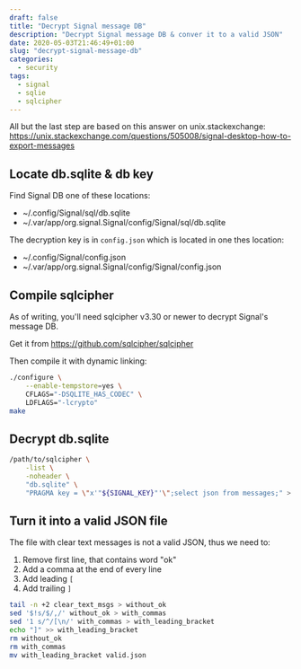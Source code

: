 ```yaml
---
draft: false
title: "Decrypt Signal message DB"
description: "Decrypt Signal message DB & conver it to a valid JSON"
date: 2020-05-03T21:46:49+01:00
slug: "decrypt-signal-message-db"
categories:
  - security
tags:
  - signal
  - sqlie
  - sqlcipher
---
```


All but the last step are based on this answer on unix.stackexchange: 
https://unix.stackexchange.com/questions/505008/signal-desktop-how-to-export-messages


## Locate db.sqlite & db key

Find Signal DB one of these locations:

* ~/.config/Signal/sql/db.sqlite
* ~/.var/app/org.signal.Signal/config/Signal/sql/db.sqlite


The decryption key is in `config.json` which is located in one thes location:

* ~/.config/Signal/config.json
* ~/.var/app/org.signal.Signal/config/Signal/config.json


## Compile sqlcipher

As of writing, you'll need sqlcipher v3.30 or newer to decrypt Signal's message DB.

Get it from https://github.com/sqlcipher/sqlcipher

Then compile it with dynamic linking:
```bash
./configure \
    --enable-tempstore=yes \
    CFLAGS="-DSQLITE_HAS_CODEC" \
    LDFLAGS="-lcrypto"
make
```

## Decrypt db.sqlite

```bash
/path/to/sqlcipher \
    -list \
    -noheader \
    "db.sqlite" \
    "PRAGMA key = \"x'"${SIGNAL_KEY}"'\";select json from messages;" > clear_text_msgs;
```


## Turn it into a valid JSON file

The file with clear text messages is not a valid JSON, thus we need to:

1. Remove first line, that contains word "ok"
2. Add a comma at the end of every line
3. Add leading `[`
4. Add trailing `]`

```bash
tail -n +2 clear_text_msgs > without_ok
sed '$!s/$/,/' without_ok > with_commas
sed '1 s/^/[\n/' with_commas > with_leading_bracket
echo "]" >> with_leading_bracket
rm without_ok
rm with_commas
mv with_leading_bracket valid.json
```
